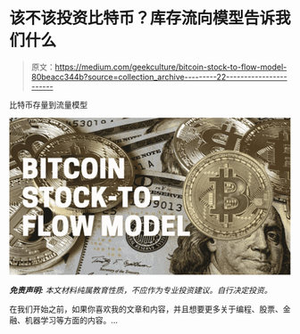 # 该不该投资比特币？库存流向模型告诉我们什么

> 原文：<https://medium.com/geekculture/bitcoin-stock-to-flow-model-80beacc344b?source=collection_archive---------22----------------------->

比特币存量到流量模型

![](img/1244a434937bcfab1d49ea4d76140ed8.png)

***免责声明:*** *本文材料纯属教育性质，不应作为专业投资建议。自行决定投资。*

在我们开始之前，如果你喜欢我的文章和内容，并且想要更多关于编程、股票、金融、机器学习等方面的内容。…